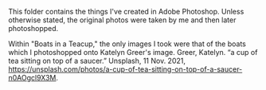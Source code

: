 This folder contains the things I've created in Adobe Photoshop. Unless otherwise stated, the original photos were taken by me and then later photoshopped.

Within "Boats in a Teacup," the only images I took were that of the boats which I photoshopped onto Katelyn Greer's image. 
Greer, Katelyn. “a cup of tea sitting on top of a saucer.” Unsplash, 11 Nov. 2021, https://unsplash.com/photos/a-cup-of-tea-sitting-on-top-of-a-saucer-n0AOgcl9X3M.

